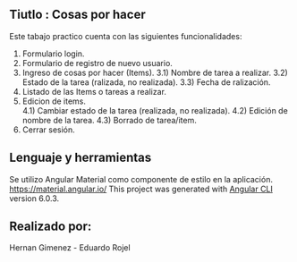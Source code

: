 ## Tiutlo : Cosas por hacer

Este tabajo practico cuenta con las siguientes funcionalidades:
1) Formulario login.
2) Formulario de registro de nuevo usuario.
3) Ingreso de cosas por hacer (Items).
  3.1) Nombre de tarea a realizar.
  3.2) Estado de la tarea (ralizada, no realizada).
  3.3) Fecha de ralización.
4) Listado de las Items o tareas a realizar.
5) Edicion de items.  
  4.1) Cambiar estado de la tarea (realizada, no realizada).
  4.2) Edición de nombre de la tarea.
  4.3) Borrado de tarea/item.
6) Cerrar sesión.

## Lenguaje y herramientas
Se utilizo Angular Material como componente de estilo en la aplicación. https://material.angular.io/
This project was generated with [Angular CLI](https://github.com/angular/angular-cli) version 6.0.3.

## Realizado por:
Hernan Gimenez -
Eduardo Rojel



